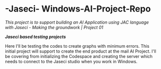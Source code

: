 # -Jaseci- Windows-AI-Project-Repo
*This project is to support building an AI Application using JAC language with Jaseci - Making the groundwork | Project 01*

***Jaseci based testing projects***

Here I'll be testing the codes to create graphs with minimum errors. This initial project will support to create the end product at the mail AI Project.
I'll be covering from initializing the Codespace and creating  the server which needs to connect to the Jaseci studio when you work in Windows.
